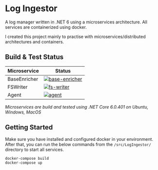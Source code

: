 # Log Ingestor
A log manager written in .NET 6 using a microservices architecture. All services are containerized using docker.

I created this project mainly to practise with microservices/distributed architectures and containers.

## Build & Test Status
|Microservice|Status
|-|-|
|BaseEnricher|[![base-enricher](https://github.com/xtimk/log_ingestor/actions/workflows/baseenricher.yml/badge.svg?branch=main&event=push)](https://github.com/xtimk/log_ingestor/actions/workflows/baseenricher.yml)
|FSWriter|[![fs-writer](https://github.com/xtimk/log_ingestor/actions/workflows/fs-writer.yml/badge.svg?branch=main&event=push)](https://github.com/xtimk/log_ingestor/actions/workflows/fs-writer.yml)
|Agent|[![agent](https://github.com/xtimk/log_ingestor/actions/workflows/agent.yml/badge.svg?branch=main&event=push)](https://github.com/xtimk/log_ingestor/actions/workflows/agent.yml)

*Microservices are build and tested using .NET Core 6.0.401 on Ubuntu, Windows, MacOS*

## Getting Started
Make sure you have installed and configured docker in your environment. After that, you can run the below commands from the `/src/LogIngestor/` directory to start all services.
```bash
docker-compose build
docker-compose up
```
